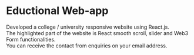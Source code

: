#  Eductional Web-app 
Developed a college / university responsive website using React.js. <br/>
The highlighted part of the website is React smooth scroll, slider and Web3 Form functionalities. <br/>
You can receive the contact from enquiries on your email address.

